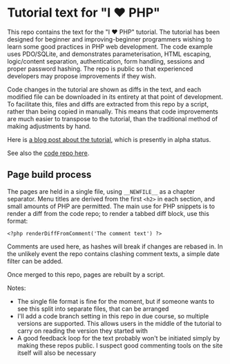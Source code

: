 Tutorial text for "I ♥ PHP"
===

This repo contains the text for the "I ♥ PHP" tutorial.
The tutorial has been designed for beginner and improving-beginner programmers wishing to learn
some good practices in PHP web development. The code example uses PDO/SQLite, and demonstrates
parameterisation, HTML escaping, logic/content separation, authentication, form handling, sessions
and proper password hashing. The repo is public so that experienced developers may propose
improvements if they wish.

Code changes in the tutorial are shown as diffs in the text, and each modified file can be
downloaded in its entirety at that point of development. To facilitate this, files and diffs are
extracted from this repo by a script, rather than being copied in manually. This means that
code improvements are much easier to transpose to the tutorial, than the traditional method of
making adjustments by hand.

Here is [a blog post about the tutorial](http://blog.jondh.me.uk/2014/08/online-php-beginners-tutorial/),
which is presently in alpha status.

See also the [code repo here](https://github.com/halfer/php-tutorial-project).

Page build process
---

The pages are held in a single file, using `__NEWFILE__` as a chapter separator. Menu titles are
derived from the first `<h2>` in each section, and small amounts of PHP are permitted. The main use
for PHP snippets is to render a diff from the code repo; to render a tabbed diff block, use this
format:

    <?php renderDiffFromComment('The comment text') ?>

Comments are used here, as hashes will break if changes are rebased in. In the unlikely event the
repo contains clashing comment texts, a simple date filter can be added.

Once merged to this repo, pages are rebuilt by a script.

Notes:

- The single file format is fine for the moment, but if someone wants to see this split into
separate files, that can be arranged
- I'll add a code branch setting in this repo in due course, so multiple versions are supported. This
allows users in the middle of the tutorial to carry on reading the version they started with
- A good feedback loop for the text probably won't be initiated simply by making these repos public.
I suspect good commenting tools on the site itself will also be necessary
